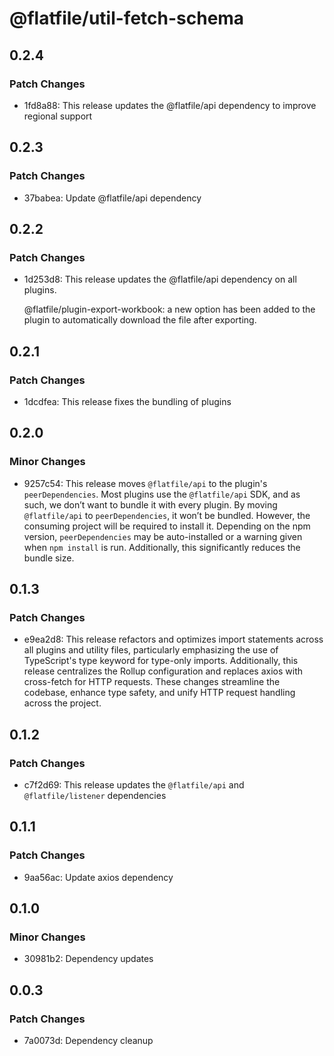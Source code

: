 # @flatfile/util-fetch-schema

## 0.2.4

### Patch Changes

- 1fd8a88: This release updates the @flatfile/api dependency to improve regional support

## 0.2.3

### Patch Changes

- 37babea: Update @flatfile/api dependency

## 0.2.2

### Patch Changes

- 1d253d8: This release updates the @flatfile/api dependency on all plugins.

  @flatfile/plugin-export-workbook: a new option has been added to the plugin to automatically download the file after exporting.

## 0.2.1

### Patch Changes

- 1dcdfea: This release fixes the bundling of plugins

## 0.2.0

### Minor Changes

- 9257c54: This release moves `@flatfile/api` to the plugin's `peerDependencies`. Most plugins use the `@flatfile/api` SDK, and as such, we don’t want to bundle it with every plugin. By moving `@flatfile/api` to `peerDependencies`, it won’t be bundled. However, the consuming project will be required to install it. Depending on the npm version, `peerDependencies` may be auto-installed or a warning given when `npm install` is run. Additionally, this significantly reduces the bundle size.

## 0.1.3

### Patch Changes

- e9ea2d8: This release refactors and optimizes import statements across all plugins and utility files, particularly emphasizing the use of TypeScript's type keyword for type-only imports. Additionally, this release centralizes the Rollup configuration and replaces axios with cross-fetch for HTTP requests. These changes streamline the codebase, enhance type safety, and unify HTTP request handling across the project.

## 0.1.2

### Patch Changes

- c7f2d69: This release updates the `@flatfile/api` and `@flatfile/listener` dependencies

## 0.1.1

### Patch Changes

- 9aa56ac: Update axios dependency

## 0.1.0

### Minor Changes

- 30981b2: Dependency updates

## 0.0.3

### Patch Changes

- 7a0073d: Dependency cleanup
